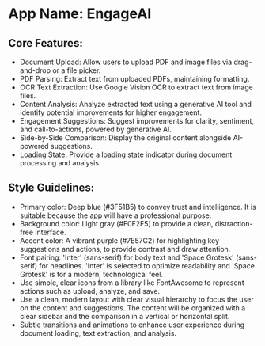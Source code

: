 # **App Name**: EngageAI

## Core Features:

- Document Upload: Allow users to upload PDF and image files via drag-and-drop or a file picker.
- PDF Parsing: Extract text from uploaded PDFs, maintaining formatting.
- OCR Text Extraction: Use Google Vision OCR to extract text from image files.
- Content Analysis: Analyze extracted text using a generative AI tool and identify potential improvements for higher engagement.
- Engagement Suggestions: Suggest improvements for clarity, sentiment, and call-to-actions, powered by generative AI.
- Side-by-Side Comparison: Display the original content alongside AI-powered suggestions.
- Loading State: Provide a loading state indicator during document processing and analysis.

## Style Guidelines:

- Primary color: Deep blue (#3F51B5) to convey trust and intelligence. It is suitable because the app will have a professional purpose.
- Background color: Light gray (#F0F2F5) to provide a clean, distraction-free interface.
- Accent color: A vibrant purple (#7E57C2) for highlighting key suggestions and actions, to provide contrast and draw attention.
- Font pairing: 'Inter' (sans-serif) for body text and 'Space Grotesk' (sans-serif) for headlines. 'Inter' is selected to optimize readability and 'Space Grotesk' is for a modern, technological feel.
- Use simple, clear icons from a library like FontAwesome to represent actions such as upload, analyze, and save.
- Use a clean, modern layout with clear visual hierarchy to focus the user on the content and suggestions. The content will be organized with a clear sidebar and the comparison in a vertical or horizontal split.
- Subtle transitions and animations to enhance user experience during document loading, text extraction, and analysis.
